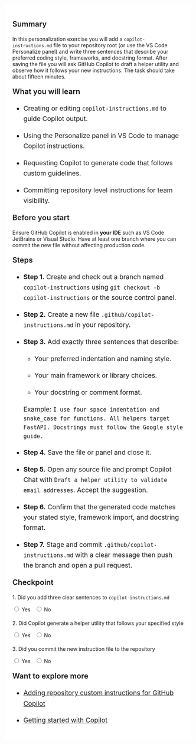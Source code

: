 ﻿---
Title: Copilot-instructions.md power-up
Source: insert.sql
---
<div class="container" style="max-width:960px;background:#ffffff;padding:20px;"> <!-- Summary --> <p style="font-weight:600;font-size:1.25rem;">Summary</p> <p> In this personalization exercise you will add a <code>copilot-instructions.md</code> file to your repository root (or use the VS&nbsp;Code Personalize panel) and write three sentences that describe your preferred coding style, frameworks, and docstring format. After saving the file you will ask GitHub Copilot to draft a helper utility and observe how it follows your new instructions. The task should take about fifteen minutes. </p> <!-- What you will learn --> <p style="font-weight:600;font-size:1.25rem;">What you will learn</p> <ul style="font-size:1.1rem;line-height:1.6;"> <li> <p>Creating or editing <code>copilot-instructions.md</code> to guide Copilot output.</p> </li> <li> <p>Using the Personalize panel in VS&nbsp;Code to manage Copilot instructions.</p> </li> <li> <p>Requesting Copilot to generate code that follows custom guidelines.</p> </li> <li> <p>Committing repository level instructions for team visibility.</p> </li> </ul> <!-- Before you start --> <p style="font-weight:600;font-size:1.25rem;">Before you start</p> <p> Ensure GitHub Copilot is enabled in <strong>your IDE</strong> such as VS&nbsp;Code JetBrains or Visual&nbsp;Studio. Have at least one branch where you can commit the new file without affecting production code. </p> <!-- Steps --> <p style="font-weight:600;font-size:1.25rem;">Steps</p> <ul style="font-size:1.1rem;line-height:1.6;"> <li> <p><strong>Step&nbsp;1.</strong> Create and check out a branch named <code>copilot-instructions</code> using <code>git checkout -b copilot-instructions</code> or the source control panel.</p> </li> <li> <p><strong>Step&nbsp;2.</strong> Create a new file <code>.github/copilot-instructions.md</code> in your repository.</p> </li> <li> <p><strong>Step&nbsp;3.</strong> Add exactly three sentences that describe:</p> <ul style="font-size:1.1rem;line-height:1.6;"> <li> <p>Your preferred indentation and naming style.</p> </li> <li> <p>Your main framework or library choices.</p> </li> <li> <p>Your docstring or comment format.</p> </li> </ul> <p>Example: <code>I use four space indentation and snake_case for functions. All helpers target FastAPI. Docstrings must follow the Google style guide.</code> </p> </li> <li> <p><strong>Step&nbsp;4.</strong> Save the file or panel and close it.</p> </li> <li> <p><strong>Step&nbsp;5.</strong> Open any source file and prompt Copilot Chat with <code>Draft a helper utility to validate email addresses</code>. Accept the suggestion.</p> </li> <li> <p><strong>Step&nbsp;6.</strong> Confirm that the generated code matches your stated style, framework import, and docstring format.</p> </li> <li> <p><strong>Step&nbsp;7.</strong> Stage and commit <code>.github/copilot-instructions.md</code> with a clear message then push the branch and open a pull request.</p> </li> </ul> <!-- Checkpoint --> <p style="font-weight:600;font-size:1.25rem;">Checkpoint</p> <div style="margin-top:20px;"> <p>1.&nbsp;Did you add three clear sentences to <code>copilot-instructions.md</code></p> <input type="radio" name="q1"> Yes&nbsp;&nbsp; <input type="radio" name="q1"> No </div> <div style="margin-top:20px;"> <p>2.&nbsp;Did Copilot generate a helper utility that follows your specified style</p> <input type="radio" name="q2"> Yes&nbsp;&nbsp; <input type="radio" name="q2"> No </div> <div style="margin-top:20px;"> <p>3.&nbsp;Did you commit the new instruction file to the repository</p> <input type="radio" name="q3"> Yes&nbsp;&nbsp; <input type="radio" name="q3"> No </div> <!-- Explore more --> <p style="font-weight:600;font-size:1.25rem;">Want to explore more</p> <ul style="font-size:1.1rem;line-height:1.6;"> <li> <p><a href="https://docs.github.com/en/copilot/how-tos/configure-custom-instructions/add-repository-instructions" target="_blank">Adding repository custom instructions for GitHub Copilot</a></p> </li> <li> <p><a href="https://docs.github.com/en/copilot/get-started" target="_blank">Getting started with Copilot</a></p> </li> </ul> </div>
